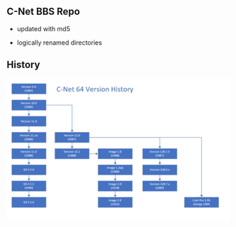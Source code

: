 C-Net BBS Repo
---

* updated with md5

* logically renamed directories

History
---

![screenshot](cnet_versioning.png)
